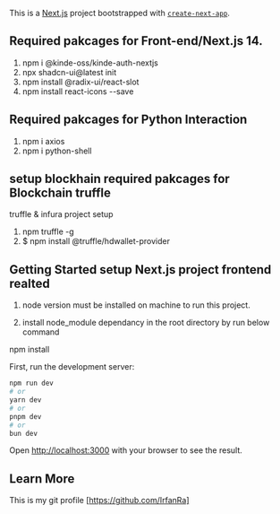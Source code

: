 This is a [Next.js](https://nextjs.org/) project bootstrapped with [`create-next-app`](https://github.com/vercel/next.js/tree/canary/packages/create-next-app).


## Required pakcages for Front-end/Next.js 14.

1. npm i @kinde-oss/kinde-auth-nextjs
2. npx shadcn-ui@latest init
3. npm install @radix-ui/react-slot
4. npm install react-icons --save


## Required pakcages for Python Interaction

1. npm i axios
2. npm i python-shell

## setup blockhain required pakcages for Blockchain truffle

truffle & infura project setup
1. npm truffle -g
2. $ npm install @truffle/hdwallet-provider


## Getting Started setup Next.js project frontend realted

1. node version must be installed on machine to run this project.

2. install node_module dependancy in the root directory by run below command

npm install

First, run the development server:

```bash
npm run dev
# or
yarn dev
# or
pnpm dev
# or
bun dev
```

Open [http://localhost:3000](http://localhost:3000) with your browser to see the result.

## Learn More

This is my git profile
[https://github.com/IrfanRa]

